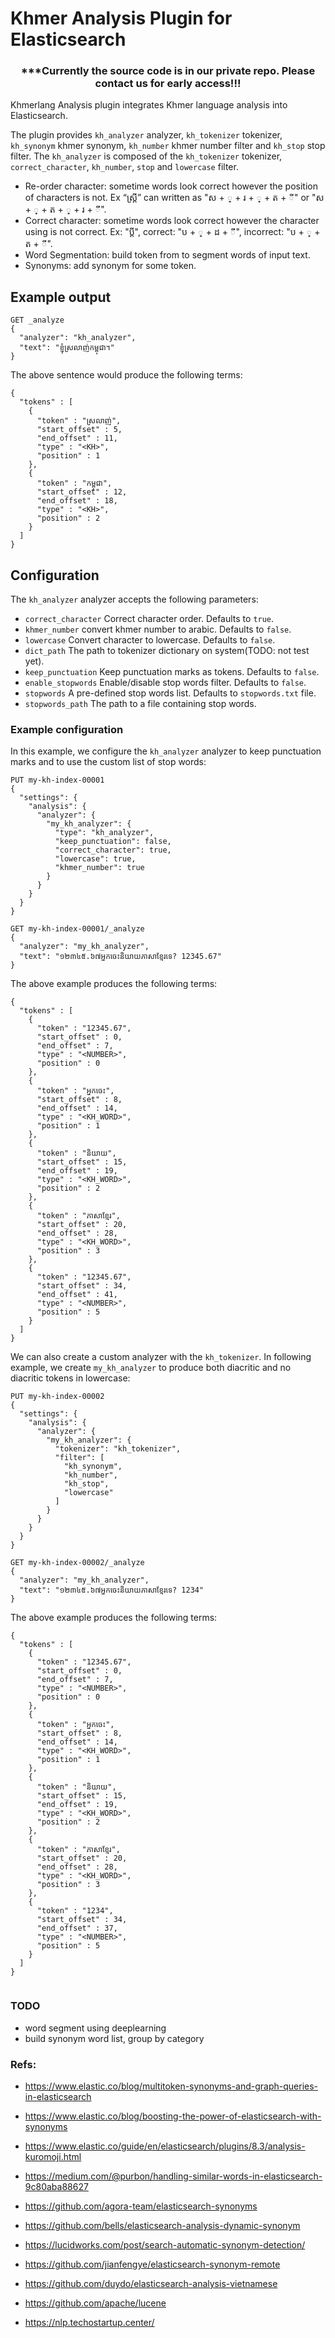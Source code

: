 # Khmer Analysis Plugin for Elasticsearch

<h3 align="center">***Currently the source code is in our private repo. Please contact us for early access!!!</h3>

Khmerlang Analysis plugin integrates Khmer language analysis into Elasticsearch.

The plugin provides `kh_analyzer` analyzer, `kh_tokenizer` tokenizer, `kh_synonym` khmer synonym, `kh_number` khmer number filter and `kh_stop` stop filter. The `kh_analyzer` is composed of the `kh_tokenizer` tokenizer, `correct_character`, `kh_number`, `stop` and `lowercase` filter.

- Re-order character: sometime words look correct however the position of characters is not. Ex “ស្រី្ត” can written as "ស +  ្ + រ +  ្ + ត + ី" or "ស +  ្ + ត +  ្ + រ + ី".
- Correct character: sometime words look correct however the character using is not correct. Ex: "ប្ដី", correct: "ប +  ្ + ដ + ី", incorrect: "ប +  ្ + ត + ី".
- Word Segmentation: build token from to segment words of input text.
- Synonyms: add synonym for some token.


## Example output

```
GET _analyze
{
  "analyzer": "kh_analyzer",
  "text": "ខ្ញុំស្រលាញ់កម្ពុជា។"
}
```

The above sentence would produce the following terms:
```
{
  "tokens" : [
    {
      "token" : "ស្រលាញ់",
      "start_offset" : 5,
      "end_offset" : 11,
      "type" : "<KH>",
      "position" : 1
    },
    {
      "token" : "កម្ពុជា",
      "start_offset" : 12,
      "end_offset" : 18,
      "type" : "<KH>",
      "position" : 2
    }
  ]
}

```

## Configuration

The `kh_analyzer` analyzer accepts the following parameters:

- `correct_character` Correct character order. Defaults to `true`.
- `khmer_number` convert khmer number to arabic. Defaults to `false`.
- `lowercase` Convert character to lowercase. Defaults to `false`.
- `dict_path` The path to tokenizer dictionary on system(TODO: not test yet).
- `keep_punctuation` Keep punctuation marks as tokens. Defaults to `false`.
- `enable_stopwords` Enable/disable stop words filter. Defaults to `false`.
- `stopwords` A pre-defined stop words list. Defaults to `stopwords.txt` file.
- `stopwords_path` The path to a file containing stop words.

### Example configuration
In this example, we configure the `kh_analyzer` analyzer to keep punctuation marks and to use the custom list of stop words:

```
PUT my-kh-index-00001
{
  "settings": {
    "analysis": {
      "analyzer": {
        "my_kh_analyzer": {
          "type": "kh_analyzer",
          "keep_punctuation": false,
          "correct_character": true,
          "lowercase": true,
          "khmer_number": true
        }
      }
    }
  }
}

GET my-kh-index-00001/_analyze
{
  "analyzer": "my_kh_analyzer",
  "text": "១២៣៤៥.៦៧អ្នកចេះ​និយាយភាសាខ្មែរទេ? 12345.67"
}
```

The above example produces the following terms:
```
{
  "tokens" : [
    {
      "token" : "12345.67",
      "start_offset" : 0,
      "end_offset" : 7,
      "type" : "<NUMBER>",
      "position" : 0
    },
    {
      "token" : "អ្នកចេះ",
      "start_offset" : 8,
      "end_offset" : 14,
      "type" : "<KH_WORD>",
      "position" : 1
    },
    {
      "token" : "និយាយ",
      "start_offset" : 15,
      "end_offset" : 19,
      "type" : "<KH_WORD>",
      "position" : 2
    },
    {
      "token" : "ភាសាខ្មែរ",
      "start_offset" : 20,
      "end_offset" : 28,
      "type" : "<KH_WORD>",
      "position" : 3
    },
    {
      "token" : "12345.67",
      "start_offset" : 34,
      "end_offset" : 41,
      "type" : "<NUMBER>",
      "position" : 5
    }
  ]
}

```

We can also create a custom analyzer with the `kh_tokenizer`. In following example, we create `my_kh_analyzer` to produce
both diacritic and no diacritic tokens in lowercase:

```
PUT my-kh-index-00002
{
  "settings": {
    "analysis": {
      "analyzer": {
        "my_kh_analyzer": {
          "tokenizer": "kh_tokenizer",
          "filter": [
            "kh_synonym",
            "kh_number",
            "kh_stop",
            "lowercase"
          ]
        }
      }
    }
  }
}

GET my-kh-index-00002/_analyze
{
  "analyzer": "my_kh_analyzer",
  "text": "១២៣៤៥.៦៧អ្នកចេះ​និយាយភាសាខ្មែរទេ? 1234"
}
```

The above example produces the following terms:
```
{
  "tokens" : [
    {
      "token" : "12345.67",
      "start_offset" : 0,
      "end_offset" : 7,
      "type" : "<NUMBER>",
      "position" : 0
    },
    {
      "token" : "អ្នកចេះ",
      "start_offset" : 8,
      "end_offset" : 14,
      "type" : "<KH_WORD>",
      "position" : 1
    },
    {
      "token" : "និយាយ",
      "start_offset" : 15,
      "end_offset" : 19,
      "type" : "<KH_WORD>",
      "position" : 2
    },
    {
      "token" : "ភាសាខ្មែរ",
      "start_offset" : 20,
      "end_offset" : 28,
      "type" : "<KH_WORD>",
      "position" : 3
    },
    {
      "token" : "1234",
      "start_offset" : 34,
      "end_offset" : 37,
      "type" : "<NUMBER>",
      "position" : 5
    }
  ]
}


```

### TODO
- word segment using deeplearning
- build synonym word list, group by category

### Refs:

- https://www.elastic.co/blog/multitoken-synonyms-and-graph-queries-in-elasticsearch
- https://www.elastic.co/blog/boosting-the-power-of-elasticsearch-with-synonyms
- https://www.elastic.co/guide/en/elasticsearch/plugins/8.3/analysis-kuromoji.html
- https://medium.com/@purbon/handling-similar-words-in-elasticsearch-9c80aba88627
- https://github.com/agora-team/elasticsearch-synonyms
- https://github.com/bells/elasticsearch-analysis-dynamic-synonym
- https://lucidworks.com/post/search-automatic-synonym-detection/
- https://github.com/jianfengye/elasticsearch-synonym-remote

- https://github.com/duydo/elasticsearch-analysis-vietnamese
- https://github.com/apache/lucene
- https://nlp.techostartup.center/
